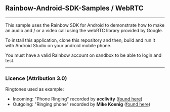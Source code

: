 ## Rainbow-Android-SDK-Samples / WebRTC
---

This sample uses the Rainbow SDK for Android to demonstrate how to make an audio and / or a video call using the webRTC library provided by Google.

To install this application, clone this repository and then, build and run it with Android Studio on your android mobile phone.

You must have a valid Rainbow account on sandbox to be able to login and test.

---

### Licence (Attribution 3.0)

Ringtones used as example:

- Incoming: "Phone Ringing" recorded by **acclivity** ([found here](http://soundbible.com/1518-Phone-Ringing.html))
- Outgoing: "Ringing phone" recorded by **Mike Koenig** ([found here](http://soundbible.com/1868-Ringing-Phone.html))